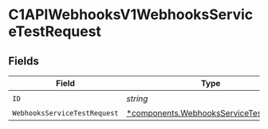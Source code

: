 # C1APIWebhooksV1WebhooksServiceTestRequest


## Fields

| Field                                                                                           | Type                                                                                            | Required                                                                                        | Description                                                                                     |
| ----------------------------------------------------------------------------------------------- | ----------------------------------------------------------------------------------------------- | ----------------------------------------------------------------------------------------------- | ----------------------------------------------------------------------------------------------- |
| `ID`                                                                                            | *string*                                                                                        | :heavy_check_mark:                                                                              | N/A                                                                                             |
| `WebhooksServiceTestRequest`                                                                    | [*components.WebhooksServiceTestRequest](../../models/components/webhooksservicetestrequest.md) | :heavy_minus_sign:                                                                              | N/A                                                                                             |